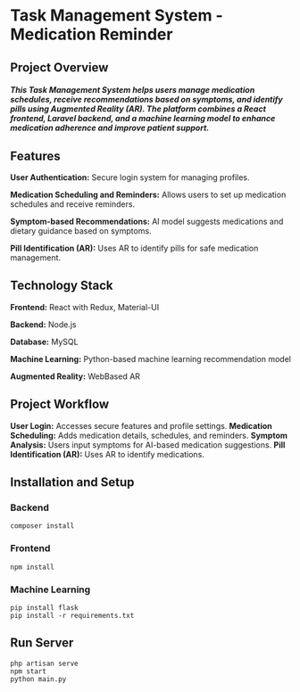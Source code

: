 # Task Management System - Medication Reminder
## Project Overview
##### This Task Management System helps users manage medication schedules, receive recommendations based on symptoms, and identify pills using Augmented Reality (AR). The platform combines a React frontend, Laravel backend, and a machine learning model to enhance medication adherence and improve patient support.
## Features
**User Authentication:**
 Secure login system for managing profiles.

**Medication Scheduling and Reminders:**
 Allows users to set up medication schedules and receive reminders.

**Symptom-based Recommendations:**
 AI model suggests medications and dietary guidance based on symptoms.

**Pill Identification (AR):**
 Uses AR to identify pills for safe medication management.

## Technology Stack
**Frontend:**
 React with Redux, Material-UI

**Backend:**
 Node.js

**Database:**
 MySQL

**Machine Learning:**
 Python-based machine learning recommendation model

**Augmented Reality:**
 WebBased AR
 
## Project Workflow
**User Login:** Accesses secure features and profile settings.
**Medication Scheduling:** Adds medication details, schedules, and reminders.
**Symptom Analysis:** Users input symptoms for AI-based medication suggestions.
**Pill Identification (AR):** Uses AR to identify medications.
## Installation and Setup

### Backend 
```
composer install 
```
### Frontend 
```
npm install
```
### Machine Learning 
``` 
pip install flask
pip install -r requirements.txt
```
## Run Server
```
php artisan serve
npm start
python main.py
```

